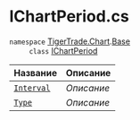 
# IChartPeriod.cs
`namespace` [TigerTrade.Chart](../../../TigerTrade.Chart.md).[Base](../../../TigerTrade.Chart/Base.md)  
&nbsp;&nbsp;&nbsp;&nbsp;&nbsp;&nbsp;&nbsp;&nbsp;&nbsp;`class` [IChartPeriod](../IChartPeriod.cs.md)

| Название | Описание |
| --- | --- |
| [`Interval`](./Свойства/Interval.md) | *Описание* |
| [`Type`](./Свойства/Type.md) | *Описание* |
